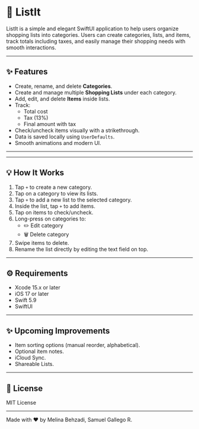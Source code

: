 # 🛒 ListIt

ListIt is a simple and elegant SwiftUI application to help users organize shopping lists into categories. Users can create categories, lists, and items, track totals including taxes, and easily manage their shopping needs with smooth interactions.

---

## ✨ Features

- Create, rename, and delete **Categories**.
- Create and manage multiple **Shopping Lists** under each category.
- Add, edit, and delete **Items** inside lists.
- Track:
    - Total cost
    - Tax (13%)
    - Final amount with tax
- Check/uncheck items visually with a strikethrough.
- Data is saved locally using `UserDefaults`.
- Smooth animations and modern UI.

---


---

## 💡 How It Works

1. Tap `+` to create a new category.
2. Tap on a category to view its lists.
3. Tap `+` to add a new list to the selected category.
4. Inside the list, tap `+` to add items.
5. Tap on items to check/uncheck.
6. Long-press on categories to:
    - ✏️ Edit category
    - 🗑️ Delete category
7. Swipe items to delete.
8. Rename the list directly by editing the text field on top.

---

## ⚙️ Requirements

- Xcode 15.x or later
- iOS 17 or later
- Swift 5.9
- SwiftUI

---

## ✨ Upcoming Improvements

- Item sorting options (manual reorder, alphabetical).
- Optional item notes.
- iCloud Sync.
- Shareable Lists.

---

## 📜 License

MIT License

---

Made with ❤️ by Melina Behzadi, Samuel Gallego R.
